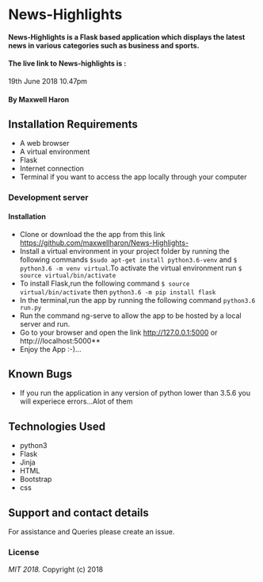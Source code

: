 # News-Highlights
#### News-Highlights is a Flask based application which displays the latest news in various categories such as business and sports.
#### The live link to News-highlights is :
 19th June 2018 10.47pm
#### By **Maxwell Haron**
## Installation Requirements
* A web browser
* A virtual environment
* Flask
* Internet connection
* Terminal if you want to access the app locally through your computer
### Development server
####
#### Installation
* Clone or download the the app from this link https://github.com/maxwellharon/News-Highlights-
* Install a virtual environment in your project folder by running the following commands `$sudo apt-get install python3.6-venv` and `$ python3.6 -m venv virtual`.To activate the virtual environment run `$ source virtual/bin/activate`
* To install Flask,run the following command `$ source virtual/bin/activate` then `python3.6 -m pip install flask`
* In the terminal,run the app by running the following command `python3.6 run.py`
* Run the command ng-serve to allow the app to be hosted by a local server and run.
* Go to your browser and open the link http://127.0.0.1:5000 or http:///localhost:5000**
* Enjoy the App :-)...
## Known Bugs
* If you run the application in any version of python lower than 3.5.6 you will experiece errors...Alot of them
## Technologies Used
* python3
* Flask
* Jinja
* HTML
* Bootstrap
* css

## Support and contact details
For assistance and Queries please create an issue.

### License
*MIT 2018.*
Copyright (c) 2018

